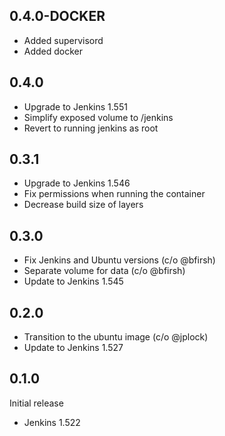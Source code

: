 ## 0.4.0-DOCKER
  * Added supervisord
  * Added docker

## 0.4.0
  * Upgrade to Jenkins 1.551
  * Simplify exposed volume to /jenkins
  * Revert to running jenkins as root

## 0.3.1
  * Upgrade to Jenkins 1.546
  * Fix permissions when running the container
  * Decrease build size of layers

## 0.3.0

  * Fix Jenkins and Ubuntu versions (c/o @bfirsh)
  * Separate volume for data (c/o @bfirsh)
  * Update to Jenkins 1.545

## 0.2.0

  * Transition to the ubuntu image (c/o @jplock)
  * Update to Jenkins 1.527

## 0.1.0

Initial release
  * Jenkins 1.522

